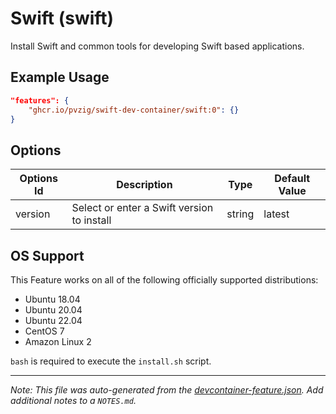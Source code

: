 
# Swift (swift)

Install Swift and common tools for developing Swift based applications.

## Example Usage

```json
"features": {
    "ghcr.io/pvzig/swift-dev-container/swift:0": {}
}
```

## Options

| Options Id | Description | Type | Default Value |
|-----|-----|-----|-----|
| version | Select or enter a Swift version to install | string | latest |


## OS Support

This Feature works on all of the following officially supported distributions:
- Ubuntu 18.04
- Ubuntu 20.04
- Ubuntu 22.04
- CentOS 7
- Amazon Linux 2

`bash` is required to execute the `install.sh` script.


---

_Note: This file was auto-generated from the [devcontainer-feature.json](https://github.com/pvzig/swift-dev-container/blob/main/src/swift/devcontainer-feature.json).  Add additional notes to a `NOTES.md`._
